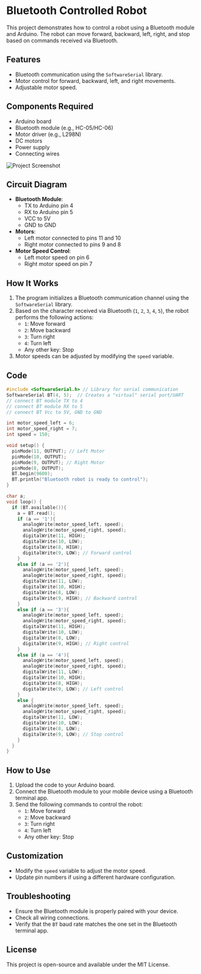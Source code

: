 # Bluetooth Controlled Robot

This project demonstrates how to control a robot using a Bluetooth module and Arduino. The robot can move forward, backward, left, right, and stop based on commands received via Bluetooth.

## Features
- Bluetooth communication using the `SoftwareSerial` library.
- Motor control for forward, backward, left, and right movements.
- Adjustable motor speed.

## Components Required
- Arduino board
- Bluetooth module (e.g., HC-05/HC-06)
- Motor driver (e.g., L298N)
- DC motors
- Power supply
- Connecting wires

![Project Screenshot](https://drive.google.com/uc?id=1Y8e-7QF0NXypnNyNJqsXFscuF4oFe4gS)

## Circuit Diagram
- **Bluetooth Module**:
  - TX to Arduino pin 4
  - RX to Arduino pin 5
  - VCC to 5V
  - GND to GND
- **Motors**:
  - Left motor connected to pins 11 and 10
  - Right motor connected to pins 9 and 8
- **Motor Speed Control**:
  - Left motor speed on pin 6
  - Right motor speed on pin 7

## How It Works
1. The program initializes a Bluetooth communication channel using the `SoftwareSerial` library.
2. Based on the character received via Bluetooth (`1`, `2`, `3`, `4`, `5`), the robot performs the following actions:
   - `1`: Move forward
   - `2`: Move backward
   - `3`: Turn right
   - `4`: Turn left
   - Any other key: Stop
3. Motor speeds can be adjusted by modifying the `speed` variable.

## Code
```cpp
#include <SoftwareSerial.h> // Library for serial communication
SoftwareSerial BT(4, 5);  // Creates a "virtual" serial port/UART
// connect BT module TX to 4
// connect BT module RX to 5
// connect BT Vcc to 5V, GND to GND

int motor_speed_left = 6;
int motor_speed_right = 7;
int speed = 150;

void setup() {
  pinMode(11, OUTPUT); // Left Motor
  pinMode(10, OUTPUT);
  pinMode(9, OUTPUT); // Right Motor
  pinMode(8, OUTPUT);
  BT.begin(9600);
  BT.println("Bluetooth robot is ready to control");
}

char a; 
void loop() {
  if (BT.available()){
    a = BT.read();
    if (a == '1'){
      analogWrite(motor_speed_left, speed);
      analogWrite(motor_speed_right, speed);
      digitalWrite(11, HIGH);
      digitalWrite(10, LOW);
      digitalWrite(8, HIGH); 
      digitalWrite(9, LOW); // Forward control
    }
    else if (a == '2'){
      analogWrite(motor_speed_left, speed);
      analogWrite(motor_speed_right, speed);
      digitalWrite(11, LOW);
      digitalWrite(10, HIGH);
      digitalWrite(8, LOW); 
      digitalWrite(9, HIGH); // Backward control
    } 
    else if (a == '3'){
      analogWrite(motor_speed_left, speed);
      analogWrite(motor_speed_right, speed);
      digitalWrite(11, HIGH);
      digitalWrite(10, LOW);
      digitalWrite(8, LOW); 
      digitalWrite(9, HIGH); // Right control
    }
    else if (a == '4'){
      analogWrite(motor_speed_left, speed);
      analogWrite(motor_speed_right, speed);
      digitalWrite(11, LOW);
      digitalWrite(10, HIGH);
      digitalWrite(8, HIGH); 
      digitalWrite(9, LOW); // Left control
    }
    else {
      analogWrite(motor_speed_left, speed);
      analogWrite(motor_speed_right, speed);
      digitalWrite(11, LOW);
      digitalWrite(10, LOW);
      digitalWrite(8, LOW);  
      digitalWrite(9, LOW); // Stop control
    }
  }
}
```

## How to Use
1. Upload the code to your Arduino board.
2. Connect the Bluetooth module to your mobile device using a Bluetooth terminal app.
3. Send the following commands to control the robot:
   - `1`: Move forward
   - `2`: Move backward
   - `3`: Turn right
   - `4`: Turn left
   - Any other key: Stop

## Customization
- Modify the `speed` variable to adjust the motor speed.
- Update pin numbers if using a different hardware configuration.

## Troubleshooting
- Ensure the Bluetooth module is properly paired with your device.
- Check all wiring connections.
- Verify that the `BT` baud rate matches the one set in the Bluetooth terminal app.

## License
This project is open-source and available under the MIT License.
